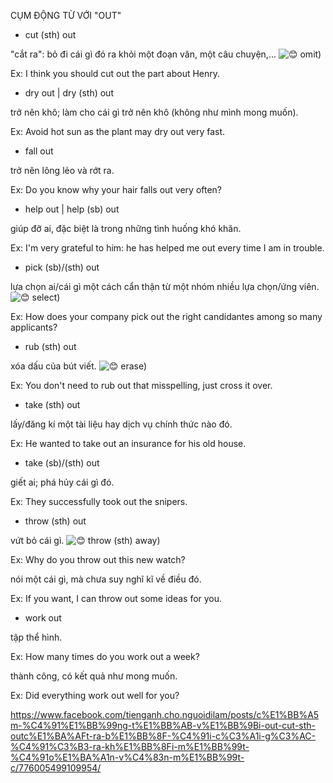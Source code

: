 CỤM ĐỘNG TỪ VỚI "OUT"

- cut (sth) out

"cắt ra": bỏ đi cái gì đó ra khỏi một đoạn văn, một câu chuyện,... ![😊](https://static.xx.fbcdn.net/images/emoji.php/v9/t7f/1/16/1f60a.png) omit)

Ex: I think you should cut out the part about Henry.

- dry out | dry (sth) out

trở nên khô; làm cho cái gì trở nên khô (không như mình mong muốn).

Ex: Avoid hot sun as the plant may dry out very fast.

- fall out

trở nên lõng lẻo và rớt ra.

Ex: Do you know why your hair falls out very often?

- help out | help (sb) out

giúp đỡ ai, đặc biệt là trong những tình huống khó khăn.

Ex: I'm very grateful to him: he has helped me out every time I am in trouble.

- pick (sb)/(sth) out

lựa chọn ai/cái gì một cách cẩn thận từ một nhóm nhiều lựa chọn/ứng viên. ![😊](https://static.xx.fbcdn.net/images/emoji.php/v9/t7f/1/16/1f60a.png) select)

Ex: How does your company pick out the right candidantes among so many applicants?

- rub (sth) out

xóa dấu của bút viết. ![😊](https://static.xx.fbcdn.net/images/emoji.php/v9/t7f/1/16/1f60a.png) erase)

Ex: You don't need to rub out that misspelling, just cross it over.

- take (sth) out

lấy/đăng kí một tài liệu hay dịch vụ chính thức nào đó.

Ex: He wanted to take out an insurance for his old house.

- take (sb)/(sth) out

giết ai; phá hủy cái gì đó.

Ex: They successfully took out the snipers.

- throw (sth) out

vứt bỏ cái gì. ![😊](https://static.xx.fbcdn.net/images/emoji.php/v9/t7f/1/16/1f60a.png) throw (sth) away)

Ex: Why do you throw out this new watch?

nói một cái gì, mà chưa suy nghĩ kĩ về điều đó.

Ex: If you want, I can throw out some ideas for you.

- work out

tập thể hình.

Ex: How many times do you work out a week?

thành công, có kết quả như mong muốn.

Ex: Did everything work out well for you?

https://www.facebook.com/tienganh.cho.nguoidilam/posts/c%E1%BB%A5m-%C4%91%E1%BB%99ng-t%E1%BB%AB-v%E1%BB%9Bi-out-cut-sth-outc%E1%BA%AFt-ra-b%E1%BB%8F-%C4%91i-c%C3%A1i-g%C3%AC-%C4%91%C3%B3-ra-kh%E1%BB%8Fi-m%E1%BB%99t-%C4%91o%E1%BA%A1n-v%C4%83n-m%E1%BB%99t-c/776005499109954/